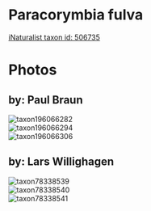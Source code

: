 
Paracorymbia fulva
==================
  
[iNaturalist taxon id: 506735](https://www.inaturalist.org/taxa/506735)
# Photos

## by: Paul Braun
  
![taxon196066282](https://inaturalist-open-data.s3.amazonaws.com/photos/210016458/medium.jpeg)  
![taxon196066294](https://inaturalist-open-data.s3.amazonaws.com/photos/210016475/medium.jpeg)  
![taxon196066306](https://inaturalist-open-data.s3.amazonaws.com/photos/210016490/medium.jpeg)
## by: Lars Willighagen
  
![taxon78338539](https://inaturalist-open-data.s3.amazonaws.com/photos/84148898/medium.jpeg)  
![taxon78338540](https://inaturalist-open-data.s3.amazonaws.com/photos/84148902/medium.jpeg)  
![taxon78338541](https://inaturalist-open-data.s3.amazonaws.com/photos/84148906/medium.jpeg)